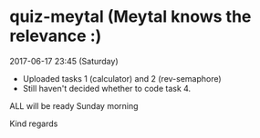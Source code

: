 # quiz-meytal (Meytal knows the relevance :)

2017-06-17 23:45 (Saturday)
+ Uploaded tasks 1 (calculator) and 2 (rev-semaphore)
+ Still haven't decided whether to code task 4.


ALL will be ready Sunday morning


Kind regards
